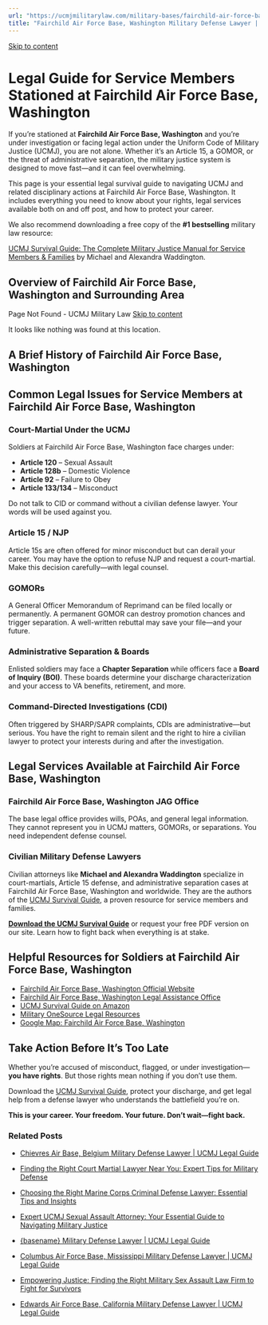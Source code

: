 ```yaml
---
url: "https://ucmjmilitarylaw.com/military-bases/fairchild-air-force-base-washington-military-defense-lawyer-ucmj-legal-guide/"
title: "Fairchild Air Force Base, Washington Military Defense Lawyer | UCMJ Legal Guide"
---
```


[Skip to content](https://ucmjmilitarylaw.com/military-bases/fairchild-air-force-base-washington-military-defense-lawyer-ucmj-legal-guide/#content)

# Legal Guide for Service Members Stationed at Fairchild Air Force Base, Washington

If you’re stationed at **Fairchild Air Force Base, Washington** and you’re under investigation or facing legal action under the Uniform Code of Military Justice (UCMJ), you are not alone. Whether it’s an Article 15, a GOMOR, or the threat of administrative separation, the military justice system is designed to move fast—and it can feel overwhelming.

This page is your essential legal survival guide to navigating UCMJ and related disciplinary actions at Fairchild Air Force Base, Washington. It includes everything you need to know about your rights, legal services available both on and off post, and how to protect your career.

We also recommend downloading a free copy of the **#1 bestselling** military law resource:

[UCMJ Survival Guide: The Complete Military Justice Manual for Service Members & Families](https://www.amazon.com/dp/B0FCDD3B2Z) by Michael and Alexandra Waddington.

## Overview of Fairchild Air Force Base, Washington and Surrounding Area

Page Not Found - UCMJ Military Law [Skip to content](https://ucmjmilitarylaw.com/military-bases/fairchild-air-force-base-washington-military-defense-lawyer-ucmj-legal-guide/%7Blocation7#content)

It looks like nothing was found at this location.

## A Brief History of Fairchild Air Force Base, Washington

## Common Legal Issues for Service Members at Fairchild Air Force Base, Washington

### Court-Martial Under the UCMJ

Soldiers at Fairchild Air Force Base, Washington face charges under:

- **Article 120** – Sexual Assault
- **Article 128b** – Domestic Violence
- **Article 92** – Failure to Obey
- **Article 133/134** – Misconduct

Do not talk to CID or command without a civilian defense lawyer. Your words will be used against you.

### Article 15 / NJP

Article 15s are often offered for minor misconduct but can derail your career. You may have the option to refuse NJP and request a court-martial. Make this decision carefully—with legal counsel.

### GOMORs

A General Officer Memorandum of Reprimand can be filed locally or permanently. A permanent GOMOR can destroy promotion chances and trigger separation. A well-written rebuttal may save your file—and your future.

### Administrative Separation & Boards

Enlisted soldiers may face a **Chapter Separation** while officers face a **Board of Inquiry (BOI)**. These boards determine your discharge characterization and your access to VA benefits, retirement, and more.

### Command-Directed Investigations (CDI)

Often triggered by SHARP/SAPR complaints, CDIs are administrative—but serious. You have the right to remain silent and the right to hire a civilian lawyer to protect your interests during and after the investigation.

## Legal Services Available at Fairchild Air Force Base, Washington

### Fairchild Air Force Base, Washington JAG Office

The base legal office provides wills, POAs, and general legal information. They cannot represent you in UCMJ matters, GOMORs, or separations. You need independent defense counsel.

### Civilian Military Defense Lawyers

Civilian attorneys like **Michael and Alexandra Waddington** specialize in court-martials, Article 15 defense, and administrative separation cases at Fairchild Air Force Base, Washington and worldwide. They are the authors of the [UCMJ Survival Guide](https://www.amazon.com/dp/B0FCDD3B2Z), a proven resource for service members and families.

**[Download the UCMJ Survival Guide](https://www.amazon.com/dp/B0FCDD3B2Z)** or request your free PDF version on our site. Learn how to fight back when everything is at stake.

## Helpful Resources for Soldiers at Fairchild Air Force Base, Washington

- [Fairchild Air Force Base, Washington Official Website](https://ucmjmilitarylaw.com/military-bases/fairchild-air-force-base-washington-military-defense-lawyer-ucmj-legal-guide/%7Blocation12%7D)
- [Fairchild Air Force Base, Washington Legal Assistance Office](https://ucmjmilitarylaw.com/military-bases/fairchild-air-force-base-washington-military-defense-lawyer-ucmj-legal-guide/%7Blocation13%7D)
- [UCMJ Survival Guide on Amazon](https://www.amazon.com/dp/B0FCDD3B2Z)
- [Military OneSource Legal Resources](https://www.militaryonesource.mil/legal/)
- [Google Map: Fairchild Air Force Base, Washington](https://ucmjmilitarylaw.com/military-bases/fairchild-air-force-base-washington-military-defense-lawyer-ucmj-legal-guide/%7Blocation14%7D)

## Take Action Before It’s Too Late

Whether you’re accused of misconduct, flagged, or under investigation— **you have rights**. But those rights mean nothing if you don’t use them.

Download the [UCMJ Survival Guide](https://www.amazon.com/dp/B0FCDD3B2Z), protect your discharge, and get legal help from a defense lawyer who understands the battlefield you’re on.

**This is your career. Your freedom. Your future. Don’t wait—fight back.**

### Related Posts

- [Chievres Air Base, Belgium Military Defense Lawyer \| UCMJ Legal Guide](https://ucmjmilitarylaw.com/chievres-air-base-belgium-military-defense-lawyer-ucmj-legal-guide/)
- [Finding the Right Court Martial Lawyer Near You: Expert Tips for Military Defense](https://ucmjmilitarylaw.com/court-martial-lawyer-near-me/)
- [Choosing the Right Marine Corps Criminal Defense Lawyer: Essential Tips and Insights](https://ucmjmilitarylaw.com/marine-corps-criminal-defense-lawyer/)
- [Expert UCMJ Sexual Assault Attorney: Your Essential Guide to Navigating Military Justice](https://ucmjmilitarylaw.com/ucmj-sexual-assault-attorney/)

- [{basename} Military Defense Lawyer \| UCMJ Legal Guide](https://ucmjmilitarylaw.com/military-bases/basename/)
- [Columbus Air Force Base, Mississippi Military Defense Lawyer \| UCMJ Legal Guide](https://ucmjmilitarylaw.com/columbus-air-force-base-mississippi-military-defense-lawyer-ucmj-legal-guide/)
- [Empowering Justice: Finding the Right Military Sex Assault Law Firm to Fight for Survivors](https://ucmjmilitarylaw.com/military-sex-assault-law-firm/)
- [Edwards Air Force Base, California Military Defense Lawyer \| UCMJ Legal Guide](https://ucmjmilitarylaw.com/edwards-air-force-base-california-military-defense-lawyer-ucmj-legal-guide/)